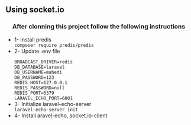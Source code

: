 ## Using socket.io
<h3 align="center">After clonning this project follow the following instructions</h3>
<ul>
<li>1- Install predis</li>
<code>composer require predis/predis</code>
<li> 2- Update .env file</li>
<code>
BROADCAST_DRIVER=redis
DB_DATABASE=laravel
DB_USERNAME=mahedi
DB_PASSWORD=123
REDIS_HOST=127.0.0.1
REDIS_PASSWORD=null
REDIS_PORT=6379
LARAVEL_ECHO_PORT=6001
</code>
<li>3- Initialize laravel-echo-server</li>
<code>laravel-echo-server init</code>
<li>4- Install aravel-echo, socket.io-client</li>
</ul>


